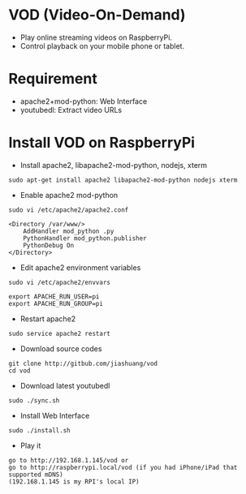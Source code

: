 # VOD (Video-On-Demand)

- Play online streaming videos on RaspberryPi.
- Control playback on your mobile phone or tablet.

# Requirement

- apache2+mod-python: Web Interface
- youtubedl: Extract video URLs

# Install VOD on RaspberryPi

- Install apache2, libapache2-mod-python, nodejs, xterm
```
sudo apt-get install apache2 libapache2-mod-python nodejs xterm
```

- Enable apache2 mod-python
``` 
sudo vi /etc/apache2/apache2.conf

<Directory /var/www/>
    AddHandler mod_python .py
    PythonHandler mod_python.publisher
    PythonDebug On
</Directory>
```

- Edit apache2 environment variables
```
sudo vi /etc/apache2/envvars

export APACHE_RUN_USER=pi
export APACHE_RUN_GROUP=pi
```

- Restart apache2
``` 
sudo service apache2 restart
```

- Download source codes
```
git clone http://gitbub.com/jiashuang/vod
cd vod
```

- Download latest youtubedl
``` 
sudo ./sync.sh
```

- Install Web Interface
```
sudo ./install.sh
```

- Play it
```
go to http://192.168.1.145/vod or 
go to http://raspberrypi.local/vod (if you had iPhone/iPad that supported mDNS)
(192.168.1.145 is my RPI's local IP)
```

